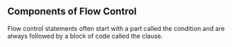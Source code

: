 ## Components of Flow Control
Flow control statements often start with a part called the condition and are always followed by a block of code called the clause. 
